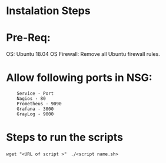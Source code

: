 # Instalation Steps


# Pre-Req: 
OS: Ubuntu 18.04 
OS Firewall: Remove all Ubuntu firewall rules. 

# Allow following ports in NSG:
        Service - Port
        Nagios - 80
        Prometheus - 9090
        Grafana - 3000
        GrayLog - 9000

# Steps to run the scripts 

`wget "<URL of script >" `
`./<script name.sh>` 
